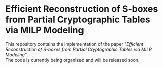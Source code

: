 # Efficient Reconstruction of S-boxes from Partial Cryptographic Tables via MILP Modeling

This repository contains the implementation of the paper *"Efficient Reconstruction of S-boxes from Partial Cryptographic Tables via MILP Modeling"*.  
The code is currently being organized and will be released soon.
